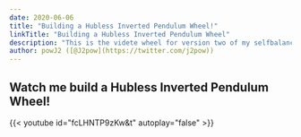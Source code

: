 ```yaml
---
date: 2020-06-06
title: "Building a Hubless Inverted Pendulum Wheel!"
linkTitle: "Building a Hubless Inverted Pendulum Wheel"
description: "This is the videte wheel for version two of my selfbalancing robot"
author: powJ2 ([@J2pow](https://twitter.com/j2pow))
---
```


## Watch me build a Hubless Inverted Pendulum Wheel!

{{< youtube id="fcLHNTP9zKw&t" autoplay="false" >}}
